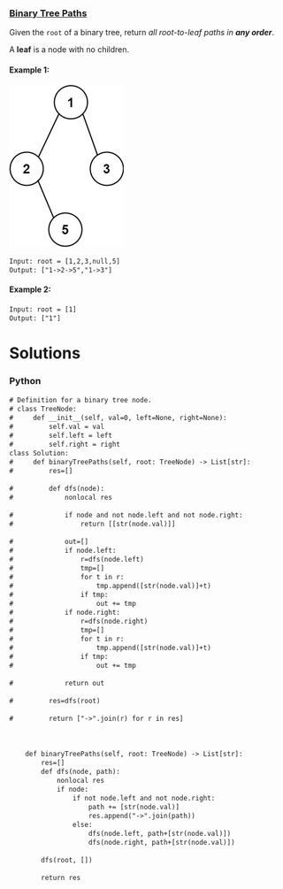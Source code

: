 ### [Binary Tree Paths](https://leetcode.com/problems/binary-tree-paths/) <br>

Given the `root` of a binary tree, return *all root-to-leaf paths in ***any order****.

A **leaf** is a node with no children.


#### Example 1:
<img src="../../../../../images/257paths-tree.jpg">

```
Input: root = [1,2,3,null,5]
Output: ["1->2->5","1->3"]

```

#### Example 2:

```
Input: root = [1]
Output: ["1"]

```

# Solutions

### Python
```
# Definition for a binary tree node.
# class TreeNode:
#     def __init__(self, val=0, left=None, right=None):
#         self.val = val
#         self.left = left
#         self.right = right
class Solution:
#     def binaryTreePaths(self, root: TreeNode) -> List[str]:
#         res=[]

#         def dfs(node):
#             nonlocal res
            
#             if node and not node.left and not node.right:
#                 return [[str(node.val)]]
            
#             out=[]
#             if node.left:
#                 r=dfs(node.left)
#                 tmp=[]
#                 for t in r:
#                     tmp.append([str(node.val)]+t)
#                 if tmp:
#                     out += tmp
#             if node.right:
#                 r=dfs(node.right)
#                 tmp=[]
#                 for t in r:
#                     tmp.append([str(node.val)]+t)
#                 if tmp:
#                     out += tmp                
                
#             return out
        
#         res=dfs(root)
        
#         return ["->".join(r) for r in res]
        
        
        
    def binaryTreePaths(self, root: TreeNode) -> List[str]:
        res=[]
        def dfs(node, path):
            nonlocal res
            if node:
                if not node.left and not node.right:
                    path += [str(node.val)]
                    res.append("->".join(path))
                else:
                    dfs(node.left, path+[str(node.val)])
                    dfs(node.right, path+[str(node.val)])
        
        dfs(root, [])
        
        return res

```
